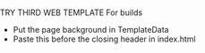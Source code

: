TRY THIRD WEB TEMPLATE
For builds
- Put the page background in TemplateData
- Paste this before the closing header in index.html
<style>
    body {
    margin: 0;
    padding: 0;
    background: url('TemplateData/PageBackground.png') no-repeat center center fixed;
    background-size: cover;
    }
</style>